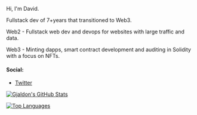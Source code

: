 Hi, I'm David.

Fullstack dev of 7+years that transitioned to Web3. 

Web2 - Fullstack web dev and devops for websites with large traffic and data.

Web3 - Minting dapps, smart contract development and auditing in Solidity with a focus on NFTs.

#### Social:
- [Twitter](https://twitter.com/dadev42)

[![Gjaldon's GitHub Stats](https://github-readme-stats.vercel.app/api?username=david-dacruz&count_private=true&show_icons=true&theme=jolly)](https://github.com/anuraghazra/github-readme-stats)

[![Top Languages](https://github-readme-stats.vercel.app/api/top-langs/?username=david-dacruz&layout=compact&theme=jolly)](https://github.com/anuraghazra/github-readme-stats)
